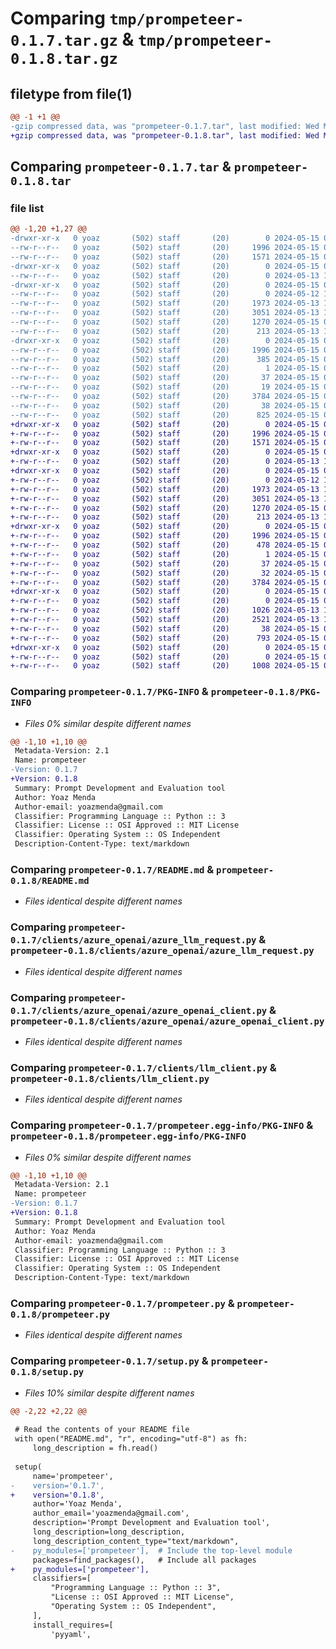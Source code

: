 # Comparing `tmp/prompeteer-0.1.7.tar.gz` & `tmp/prompeteer-0.1.8.tar.gz`

## filetype from file(1)

```diff
@@ -1 +1 @@
-gzip compressed data, was "prompeteer-0.1.7.tar", last modified: Wed May 15 07:27:56 2024, max compression
+gzip compressed data, was "prompeteer-0.1.8.tar", last modified: Wed May 15 07:44:45 2024, max compression
```

## Comparing `prompeteer-0.1.7.tar` & `prompeteer-0.1.8.tar`

### file list

```diff
@@ -1,20 +1,27 @@
-drwxr-xr-x   0 yoaz       (502) staff       (20)        0 2024-05-15 07:27:56.762771 prompeteer-0.1.7/
--rw-r--r--   0 yoaz       (502) staff       (20)     1996 2024-05-15 07:27:56.762370 prompeteer-0.1.7/PKG-INFO
--rw-r--r--   0 yoaz       (502) staff       (20)     1571 2024-05-15 07:07:55.000000 prompeteer-0.1.7/README.md
-drwxr-xr-x   0 yoaz       (502) staff       (20)        0 2024-05-15 07:27:56.757832 prompeteer-0.1.7/clients/
--rw-r--r--   0 yoaz       (502) staff       (20)        0 2024-05-13 18:06:15.000000 prompeteer-0.1.7/clients/__init__.py
-drwxr-xr-x   0 yoaz       (502) staff       (20)        0 2024-05-15 07:27:56.759387 prompeteer-0.1.7/clients/azure_openai/
--rw-r--r--   0 yoaz       (502) staff       (20)        0 2024-05-12 13:15:26.000000 prompeteer-0.1.7/clients/azure_openai/__init__.py
--rw-r--r--   0 yoaz       (502) staff       (20)     1973 2024-05-13 18:19:50.000000 prompeteer-0.1.7/clients/azure_openai/azure_llm_request.py
--rw-r--r--   0 yoaz       (502) staff       (20)     3051 2024-05-13 18:21:21.000000 prompeteer-0.1.7/clients/azure_openai/azure_openai_client.py
--rw-r--r--   0 yoaz       (502) staff       (20)     1270 2024-05-15 06:58:31.000000 prompeteer-0.1.7/clients/llm_client.py
--rw-r--r--   0 yoaz       (502) staff       (20)      213 2024-05-13 11:23:51.000000 prompeteer-0.1.7/clients/llm_request.py
-drwxr-xr-x   0 yoaz       (502) staff       (20)        0 2024-05-15 07:27:56.761869 prompeteer-0.1.7/prompeteer.egg-info/
--rw-r--r--   0 yoaz       (502) staff       (20)     1996 2024-05-15 07:27:56.000000 prompeteer-0.1.7/prompeteer.egg-info/PKG-INFO
--rw-r--r--   0 yoaz       (502) staff       (20)      385 2024-05-15 07:27:56.000000 prompeteer-0.1.7/prompeteer.egg-info/SOURCES.txt
--rw-r--r--   0 yoaz       (502) staff       (20)        1 2024-05-15 07:27:56.000000 prompeteer-0.1.7/prompeteer.egg-info/dependency_links.txt
--rw-r--r--   0 yoaz       (502) staff       (20)       37 2024-05-15 07:27:56.000000 prompeteer-0.1.7/prompeteer.egg-info/requires.txt
--rw-r--r--   0 yoaz       (502) staff       (20)       19 2024-05-15 07:27:56.000000 prompeteer-0.1.7/prompeteer.egg-info/top_level.txt
--rw-r--r--   0 yoaz       (502) staff       (20)     3784 2024-05-15 06:52:18.000000 prompeteer-0.1.7/prompeteer.py
--rw-r--r--   0 yoaz       (502) staff       (20)       38 2024-05-15 07:27:56.762839 prompeteer-0.1.7/setup.cfg
--rw-r--r--   0 yoaz       (502) staff       (20)      825 2024-05-15 07:27:28.000000 prompeteer-0.1.7/setup.py
+drwxr-xr-x   0 yoaz       (502) staff       (20)        0 2024-05-15 07:44:45.811111 prompeteer-0.1.8/
+-rw-r--r--   0 yoaz       (502) staff       (20)     1996 2024-05-15 07:44:45.810752 prompeteer-0.1.8/PKG-INFO
+-rw-r--r--   0 yoaz       (502) staff       (20)     1571 2024-05-15 07:07:55.000000 prompeteer-0.1.8/README.md
+drwxr-xr-x   0 yoaz       (502) staff       (20)        0 2024-05-15 07:44:45.806391 prompeteer-0.1.8/clients/
+-rw-r--r--   0 yoaz       (502) staff       (20)        0 2024-05-13 18:06:15.000000 prompeteer-0.1.8/clients/__init__.py
+drwxr-xr-x   0 yoaz       (502) staff       (20)        0 2024-05-15 07:44:45.807323 prompeteer-0.1.8/clients/azure_openai/
+-rw-r--r--   0 yoaz       (502) staff       (20)        0 2024-05-12 13:15:26.000000 prompeteer-0.1.8/clients/azure_openai/__init__.py
+-rw-r--r--   0 yoaz       (502) staff       (20)     1973 2024-05-13 18:19:50.000000 prompeteer-0.1.8/clients/azure_openai/azure_llm_request.py
+-rw-r--r--   0 yoaz       (502) staff       (20)     3051 2024-05-13 18:21:21.000000 prompeteer-0.1.8/clients/azure_openai/azure_openai_client.py
+-rw-r--r--   0 yoaz       (502) staff       (20)     1270 2024-05-15 06:58:31.000000 prompeteer-0.1.8/clients/llm_client.py
+-rw-r--r--   0 yoaz       (502) staff       (20)      213 2024-05-13 11:23:51.000000 prompeteer-0.1.8/clients/llm_request.py
+drwxr-xr-x   0 yoaz       (502) staff       (20)        0 2024-05-15 07:44:45.810374 prompeteer-0.1.8/prompeteer.egg-info/
+-rw-r--r--   0 yoaz       (502) staff       (20)     1996 2024-05-15 07:44:45.000000 prompeteer-0.1.8/prompeteer.egg-info/PKG-INFO
+-rw-r--r--   0 yoaz       (502) staff       (20)      478 2024-05-15 07:44:45.000000 prompeteer-0.1.8/prompeteer.egg-info/SOURCES.txt
+-rw-r--r--   0 yoaz       (502) staff       (20)        1 2024-05-15 07:44:45.000000 prompeteer-0.1.8/prompeteer.egg-info/dependency_links.txt
+-rw-r--r--   0 yoaz       (502) staff       (20)       37 2024-05-15 07:44:45.000000 prompeteer-0.1.8/prompeteer.egg-info/requires.txt
+-rw-r--r--   0 yoaz       (502) staff       (20)       32 2024-05-15 07:44:45.000000 prompeteer-0.1.8/prompeteer.egg-info/top_level.txt
+-rw-r--r--   0 yoaz       (502) staff       (20)     3784 2024-05-15 06:52:18.000000 prompeteer-0.1.8/prompeteer.py
+drwxr-xr-x   0 yoaz       (502) staff       (20)        0 2024-05-15 07:44:45.809603 prompeteer-0.1.8/prompt/
+-rw-r--r--   0 yoaz       (502) staff       (20)        0 2024-05-15 07:42:02.000000 prompeteer-0.1.8/prompt/__init__.py
+-rw-r--r--   0 yoaz       (502) staff       (20)     1026 2024-05-13 18:06:32.000000 prompeteer-0.1.8/prompt/prompt.py
+-rw-r--r--   0 yoaz       (502) staff       (20)     2521 2024-05-13 18:08:59.000000 prompeteer-0.1.8/prompt/prompt_config.py
+-rw-r--r--   0 yoaz       (502) staff       (20)       38 2024-05-15 07:44:45.811173 prompeteer-0.1.8/setup.cfg
+-rw-r--r--   0 yoaz       (502) staff       (20)      793 2024-05-15 07:43:24.000000 prompeteer-0.1.8/setup.py
+drwxr-xr-x   0 yoaz       (502) staff       (20)        0 2024-05-15 07:44:45.810021 prompeteer-0.1.8/utils/
+-rw-r--r--   0 yoaz       (502) staff       (20)        0 2024-05-15 07:42:14.000000 prompeteer-0.1.8/utils/__init__.py
+-rw-r--r--   0 yoaz       (502) staff       (20)     1008 2024-05-15 06:52:18.000000 prompeteer-0.1.8/utils/utils.py
```

### Comparing `prompeteer-0.1.7/PKG-INFO` & `prompeteer-0.1.8/PKG-INFO`

 * *Files 0% similar despite different names*

```diff
@@ -1,10 +1,10 @@
 Metadata-Version: 2.1
 Name: prompeteer
-Version: 0.1.7
+Version: 0.1.8
 Summary: Prompt Development and Evaluation tool
 Author: Yoaz Menda
 Author-email: yoazmenda@gmail.com
 Classifier: Programming Language :: Python :: 3
 Classifier: License :: OSI Approved :: MIT License
 Classifier: Operating System :: OS Independent
 Description-Content-Type: text/markdown
```

### Comparing `prompeteer-0.1.7/README.md` & `prompeteer-0.1.8/README.md`

 * *Files identical despite different names*

### Comparing `prompeteer-0.1.7/clients/azure_openai/azure_llm_request.py` & `prompeteer-0.1.8/clients/azure_openai/azure_llm_request.py`

 * *Files identical despite different names*

### Comparing `prompeteer-0.1.7/clients/azure_openai/azure_openai_client.py` & `prompeteer-0.1.8/clients/azure_openai/azure_openai_client.py`

 * *Files identical despite different names*

### Comparing `prompeteer-0.1.7/clients/llm_client.py` & `prompeteer-0.1.8/clients/llm_client.py`

 * *Files identical despite different names*

### Comparing `prompeteer-0.1.7/prompeteer.egg-info/PKG-INFO` & `prompeteer-0.1.8/prompeteer.egg-info/PKG-INFO`

 * *Files 0% similar despite different names*

```diff
@@ -1,10 +1,10 @@
 Metadata-Version: 2.1
 Name: prompeteer
-Version: 0.1.7
+Version: 0.1.8
 Summary: Prompt Development and Evaluation tool
 Author: Yoaz Menda
 Author-email: yoazmenda@gmail.com
 Classifier: Programming Language :: Python :: 3
 Classifier: License :: OSI Approved :: MIT License
 Classifier: Operating System :: OS Independent
 Description-Content-Type: text/markdown
```

### Comparing `prompeteer-0.1.7/prompeteer.py` & `prompeteer-0.1.8/prompeteer.py`

 * *Files identical despite different names*

### Comparing `prompeteer-0.1.7/setup.py` & `prompeteer-0.1.8/setup.py`

 * *Files 10% similar despite different names*

```diff
@@ -2,22 +2,22 @@
 
 # Read the contents of your README file
 with open("README.md", "r", encoding="utf-8") as fh:
     long_description = fh.read()
 
 setup(
     name='prompeteer',
-    version='0.1.7',
+    version='0.1.8',
     author='Yoaz Menda',
     author_email='yoazmenda@gmail.com',
     description='Prompt Development and Evaluation tool',
     long_description=long_description,
     long_description_content_type="text/markdown",
-    py_modules=['prompeteer'],  # Include the top-level module
     packages=find_packages(),   # Include all packages
+    py_modules=['prompeteer'],
     classifiers=[
         "Programming Language :: Python :: 3",
         "License :: OSI Approved :: MIT License",
         "Operating System :: OS Independent",
     ],
     install_requires=[
         'pyyaml',
```

